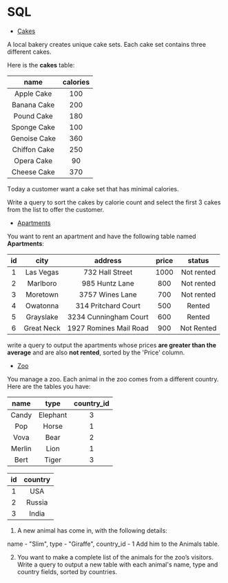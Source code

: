 # SQL
* [Cakes](SQL/Cakes.sql)

A local bakery creates unique cake sets. Each cake set contains three different cakes.

Here is the **cakes** table:

name | calories
:---: | :---:
Apple Cake | 100
Banana Cake | 200
Pound Cake | 180
Sponge Cake | 100
Genoise Cake | 360
Chiffon Cake | 250
Opera Cake | 90
Cheese Cake | 370

Тoday a customer want a cake set that has minimal calories.

Write a query to sort the cakes by calorie count and select the first 3 cakes from the list to offer the customer.

* [Apartments](SQL/Apartments.sql)

You want to rent an apartment and have the following table named **Apartments**:

id | city | address | price | status
:---: | :---: | :---: | :---: | :---:
1 | Las Vegas | 732 Hall Street | 1000 | Not rented
2 | Marlboro | 985 Huntz Lane | 800 | Not rented
3 | Moretown | 3757 Wines Lane | 700 | Not rented
4 | Owatonna | 314 Pritchard Court | 500 | Rented
5 | Grayslake | 3234 Cunningham Court | 600 | Rented
6 | Great Neck | 1927 Romines Mail Road | 900 | Not Rented

write a query to output the apartments whose prices **are greater than the average** and are also **not rented**, sorted by the 'Price' column.

* [Zoo](SQL/Zoo.sql)


You manage a zoo. Each animal in the zoo comes from a different country. Here are the tables you have:

name | type | country_id
:---: | :---: | :---:
Candy | Elephant | 3
Pop | Horse | 1
Vova | Bear | 2
Merlin | Lion | 1
Bert | Tiger | 3

id | country
:---: | :---:
1 | USA
2 | Russia
3 | India

1) A new animal has come in, with the following details:

name - "Slim", type - "Giraffe", country_id - 1
Add him to the Animals table.

2) You want to make a complete list of the animals for the zoo’s visitors. Write a query to output a new table with each animal's name, type and country fields, sorted by countries.
